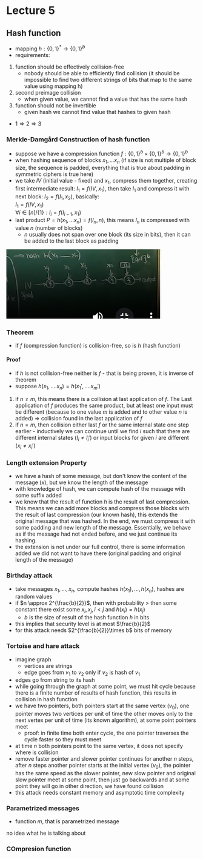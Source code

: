 # Lecture 5
## Hash function
- mapping $h: \{0,1\}^* → \{0,1\}^b$
- requirements:
1. function should be effectively collision-free
   - nobody should be able to efficiently find collision (it should be impossible to find two different strings of bits 
   that map to the same value using mapping h)
2. second preimage collision 
   - when given value, we cannot find a value that has the same hash
3. function should not be invertible
   - given hash we cannot find value that hashes to given hash
- $1\Rightarrow2\Rightarrow3$

### Merkle-Damgård Construction of hash function
- suppose we have a compression function $f: \{0,1\}^b \times \{0,1\}^b → \{0,1\}^b$
- when hashing sequence of blocks $x_1,...x_n$ (if size is not multiple of block size, the sequence is padded, everything
that is true about padding in symmetric ciphers is true here)
- we take $IV$ (initial value - fixed) and $x_1$, compress them together, creating first intermediate result: 
$I_1 = f(IV, x_1)$, then take $I_1$ and compress it with next block: $I_2 = f(I_1, x_2)$, basically: \
$I_1 = f(IV, x_1)$\
$\forall i \in [n]/\{1\}:  I_i = f(I_{i-1}, x_1)$
- last product $P = h(x_1,...x_n) =f(I_n, n)$, this means $I_n$ is compressed with value $n$ (number of blocks)
  - $n$ usually does not span over one block (its size in bits), then it can be added to the last block as padding

![Merkle-Damgård](./pictures/Merkle_Damgard.png)

### Theorem
- if $f$ (compression function) is collision-free, so is $h$ (hash function)
#### Proof 
- if $h$ is not collision-free neither is $f$ - that is being proven, it is inverse of theorem
- suppose $h(x_1,....x_n) = h(x_1',....x_m')$
1. if $n\neq m$, this means there is a collision at last application of $f$. The Last application of $f$ produces the 
same product, but at least one input must be different (because to one value $m$ is added and to other value $n$ is 
added) $\Rightarrow$ collision found in the last application of $f$
2. if $n = m$, then collision either last $f$ or  the same internal state one step earlier - inductively we can continue
until we find $i$ such that there are different internal states ($I_i \neq I_i'$) or input blocks for given $i$ are 
different ($x_i \neq x_i'$)

### Length extension Property
- we have a hash of some message, but don't know the content of the message ($x$), but we know the length of the message
- with knowledge of hash, we can compute hash of the message with some suffix added
- we know that the result of function $h$ is the result of last compression. 
This means we can add more blocks and compress those blocks
with the result of last compression (our known hash), this extends the original message that was hashed. 
In the end, we must compress it with some padding and new length of the message. 
Essentially, we behave as if the message had not ended before, and we just continue its hashing.
- the extension is not under our full control, there is some information added we did not want to have there (original 
padding and original length of the message)

### Birthday attack
- take messages $x_1,…,x_n$, compute hashes $h(x_1),…,h(x_n)$, hashes are random values
- if $n \approx 2^{\frac{b}{2}}$, then with probability > then some constant there exist some $x_i, x_j, i < j$ and $h(x_i) = h(x_j)$
  - $b$ is the size of result of the hash function $h$ in bits
- this implies that security level is at most $\frac{b}{2}$
- for this attack needs $2^{\frac{b}{2}}\times b$ bits of memory

### Tortoise and hare attack
- imagine graph 
  - vertices are strings
  - edge goes from $v_1$ to $v_2$ only if $v_2$ is hash of $v_1$
- edges go from string to its hash
- while going through the graph at some point, we must hit cycle because there is a finite number of results of hash function,
this results in collision in hash function
- we have two pointers, both pointers start at the same vertex ($v_0$), one pointer moves two vertices per unit of time the other
moves only to the next vertex per unit of time (its known algorithm), at some point pointers meet
  - proof: in finite time both enter cycle, the one pointer traverses the cycle faster so they must meet
- at time $n$ both pointers point to the same vertex, it does not specify where is collision
- remove faster pointer and slower pointer continues for another $n$ steps, after $n$ steps another pointer starts at the
initial vertex ($v_0$), the pointer has the same speed as the slower pointer, new slow pointer and original slow pointer meet
at some point, then just go backwards and at some point they will go in other direction, we have found collision
- this attack needs constant memory and asymptotic time complexity

### Parametrized messages
- function $m$, that is parametrized message

no idea what he is talking about

### COmpresion function



